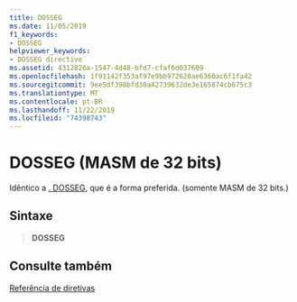 ```yaml
---
title: DOSSEG
ms.date: 11/05/2019
f1_keywords:
- DOSSEG
helpviewer_keywords:
- DOSSEG directive
ms.assetid: 4312826a-1547-4d48-bfd7-cfaf6d037609
ms.openlocfilehash: 1f91142f353af97e9bb972620ae6360ac6f1fa42
ms.sourcegitcommit: 9ee5df398bfd30a42739632de3e165874cb675c3
ms.translationtype: MT
ms.contentlocale: pt-BR
ms.lasthandoff: 11/22/2019
ms.locfileid: "74398743"
---
```

# <a name="dosseg-32-bit-masm"></a>DOSSEG (MASM de 32 bits)

Idêntico a [. DOSSEG](../../assembler/masm/dot-dosseg.md), que é a forma preferida. (somente MASM de 32 bits.)

## <a name="syntax"></a>Sintaxe

> **DOSSEG**

## <a name="see-also"></a>Consulte também

[Referência de diretivas](../../assembler/masm/directives-reference.md)
